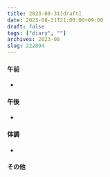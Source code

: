 ```yaml
---
title: 2023-08-31[draft]
date: 2023-08-31T21:00:00+09:00
draft: false
tags: ["diary", ""]
archives: 2023-08
slug: 222894
---
```

#### 午前
- 
#### 午後
- 
#### 体調
- 
#### その他